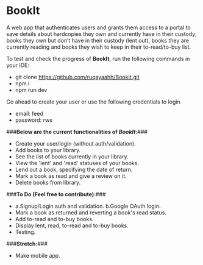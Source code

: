 # BookIt
A web app that authenticates users and grants them access to a portal to save details about hardcopies they own and currently have in their custody; books they own but don’t have in their custody (lent out), books they are currently reading and books they wish to keep in their to-read/to-buy list.

To test and check the progress of **BookIt**, run the following commands in your IDE:
- git clone https://github.com/ruqayaahh/BookIt.git
- npm i
- npm run dev

Go ahead to create your user or use the following credentials to login
- email: feed
- password: rws



###**Below are the current functionalities of _BookIt_:**###
- Create your user/login (without auth/validation).
- Add books to your library.
- See the list of books currently in your library.
- View the 'lent' and 'read' statuses of your books.
- Lend out a book, specifying the date of return.
- Mark a book as read and give a review on it.
- Delete books from library.


###**To Do (Feel free to contribute):**###
- a.Signup/Login auth and validation. b.Google OAuth login.
- Mark a book as returned and reverting a book's read status.
- Add to-read and to-buy books.
- Display lent, read, to-read and to-buy books.
- Testing.

###**Stretch:**###
- Make mobile app.


